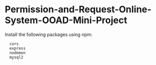 # Permission-and-Request-Online-System-OOAD-Mini-Project
Install the following packages using npm:

      cors
      express
      nodemon
      mysql2
